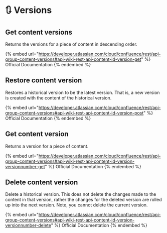 # 🔃 Versions

## Get content versions

Returns the versions for a piece of content in descending order.

{% embed url="https://developer.atlassian.com/cloud/confluence/rest/api-group-content-versions#api-wiki-rest-api-content-id-version-get" %}
Official Documentation
{% endembed %}

## Restore content version

Restores a historical version to be the latest version. That is, a new version is created with the content of the historical version.

{% embed url="https://developer.atlassian.com/cloud/confluence/rest/api-group-content-versions#api-wiki-rest-api-content-id-version-post" %}
Official Documentation
{% endembed %}

## Get content version

Returns a version for a piece of content.

{% embed url="https://developer.atlassian.com/cloud/confluence/rest/api-group-content-versions#api-wiki-rest-api-content-id-version-versionnumber-get" %}
Official Documentation
{% endembed %}

## Delete content version

Delete a historical version. This does not delete the changes made to the content in that version, rather the changes for the deleted version are rolled up into the next version. Note, you cannot delete the current version.

{% embed url="https://developer.atlassian.com/cloud/confluence/rest/api-group-content-versions#api-wiki-rest-api-content-id-version-versionnumber-delete" %}
Official Documentation
{% endembed %}

## &#x20;

## &#x20;
